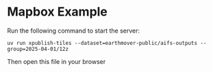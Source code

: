 # Mapbox Example

Run the following command to start the server:
```
uv run xpublish-tiles --dataset=earthmover-public/aifs-outputs --group=2025-04-01/12z
```

Then open this file in your browser

